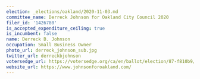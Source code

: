 ```yaml
---
election: _elections/oakland/2020-11-03.md
committee_name: Derreck Johnson for Oakland City Council 2020
filer_id: '1426780'
is_accepted_expenditure_ceiling: true
is_incumbent: false
name: Derreck B. Johnson
occupation: Small Business Owner
photo_url: derreck_johnson_sub.jpg
twitter_url: derreckbjohnson
votersedge_url: https://votersedge.org/ca/en/ballot/election/87-f810b9/address/null/zip/94611/contests/contest/21265/candidate/151385?cty=ca%2falm
website_url: https://www.johnsonforoakland.com/
---
```

